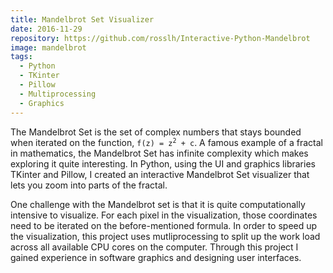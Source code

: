 ```yaml
---
title: Mandelbrot Set Visualizer
date: 2016-11-29
repository: https://github.com/rosslh/Interactive-Python-Mandelbrot
image: mandelbrot
tags:
  - Python
  - TKinter
  - Pillow
  - Multiprocessing
  - Graphics
---
```


The Mandelbrot Set is the set of complex numbers that stays bounded when iterated on the function, <code>f(z) = z<sup>2</sup> + c</code>. A famous example of a fractal in mathematics, the Mandelbrot Set has infinite complexity which makes exploring it quite interesting. In Python, using the UI and graphics libraries TKinter and Pillow, I created an interactive Mandelbrot Set visualizer that lets you zoom into parts of the fractal.

One challenge with the Mandelbrot set is that it is quite computationally intensive to visualize. For each pixel in the visualization, those coordinates need to be iterated on the before-mentioned formula. In order to speed up the visualization, this project uses mutliprocessing to split up the work load across all available CPU cores on the computer. Through this project I gained experience in software graphics and designing user interfaces.
